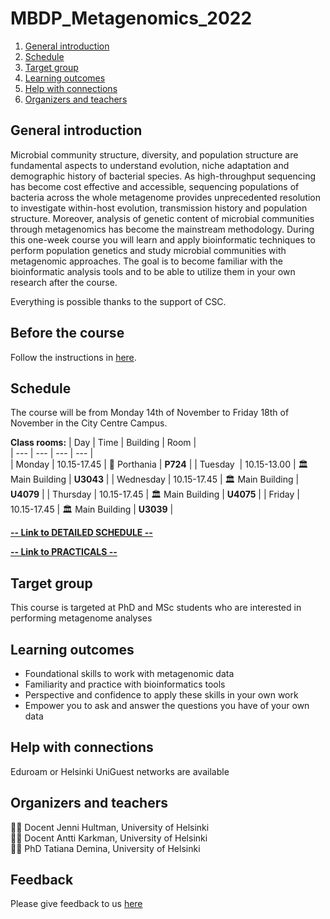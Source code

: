 # MBDP_Metagenomics_2022

1. [General introduction](#General-introduction)
2. [Schedule](#Schedule)
3. [Target group](#target-group)
4. [Learning outcomes](#learning-outcomes)
5. [Help with connections](#help-with-connections)
7. [Organizers and teachers](#Organizers-and-teachers)

## General introduction

Microbial community structure, diversity, and population structure are fundamental aspects to understand evolution, niche adaptation and demographic history of bacterial species. As high-throughput sequencing has become cost effective and accessible, sequencing populations of bacteria across the whole metagenome provides unprecedented resolution to investigate within-host evolution, transmission history and population structure. Moreover, analysis of genetic content of microbial communities through metagenomics has become the mainstream methodology. During this one-week course you will learn and apply bioinformatic techniques to perform population genetics and study microbial communities with metagenomic approaches. The goal is to become familiar with the bioinformatic analysis tools and to be able to utilize them in your own research after the course.

Everything is possible thanks to the support of CSC.

## Before the course

Follow the instructions in [here](Practicals/installations.md). 

## Schedule

The course will be from Monday 14th of November to Friday 18th of November in the City Centre Campus.

__Class rooms:__
| Day | Time | Building | Room |  
| --- | --- | --- | --- |  
| Monday    | 10.15-17.45   | :office: Porthania                 | __P724__   |
| Tuesday   | 10.15-13.00   | :classical_building: Main Building | __U3043__  | 
| Wednesday | 10.15-17.45   | :classical_building: Main Building | __U4079__  | 
| Thursday  | 10.15-17.45   | :classical_building: Main Building | __U4075__  |
| Friday    | 10.15-17.45   | :classical_building: Main Building | __U3039__  |

[**-- Link to DETAILED SCHEDULE --**](Practicals/Schedule.md)  

[**-- Link to PRACTICALS --**](Practicals/README.md)


## Target group
This course is targeted at PhD and MSc students who are interested in performing metagenome analyses

## Learning outcomes
* Foundational skills to work with metagenomic data
* Familiarity and practice with bioinformatics tools
* Perspective and confidence to apply these skills in your own work
* Empower you to ask and answer the questions you have of your own data

## Help with connections

Eduroam or Helsinki UniGuest networks are available

## Organizers and teachers
:woman_technologist: Docent Jenni Hultman, University of Helsinki  
:man_technologist: Docent Antti Karkman, University of Helsinki  
:woman_technologist: PhD Tatiana Demina,  University of Helsinki 

## Feedback

Please give feedback to us [here](https://presemo.helsinki.fi/mbdp2022)
